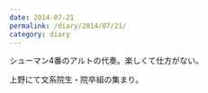 ```yaml
---
date: 2014-07-21
permalink: /diary/2014/07/21/
category: diary
---
```


シューマン4番のアルトの代奏。楽しくて仕方がない。

上野にて文系院生・院卒組の集まり。